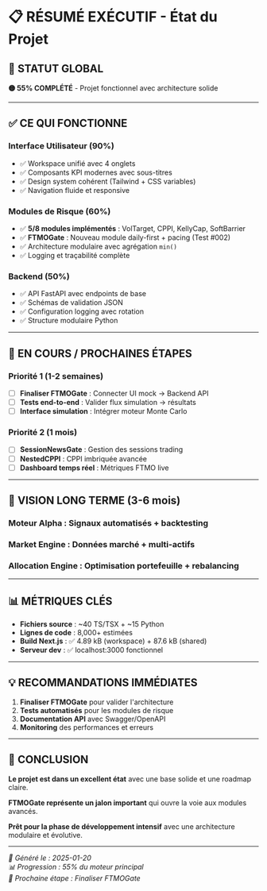 # 📋 RÉSUMÉ EXÉCUTIF - État du Projet

## 🎯 **STATUT GLOBAL**
**🟡 55% COMPLÉTÉ** - Projet fonctionnel avec architecture solide

---

## ✅ **CE QUI FONCTIONNE**

### **Interface Utilisateur (90%)**
- ✅ Workspace unifié avec 4 onglets
- ✅ Composants KPI modernes avec sous-titres
- ✅ Design system cohérent (Tailwind + CSS variables)
- ✅ Navigation fluide et responsive

### **Modules de Risque (60%)**
- ✅ **5/8 modules implémentés** : VolTarget, CPPI, KellyCap, SoftBarrier
- ✅ **FTMOGate** : Nouveau module daily-first + pacing (Test #002)
- ✅ Architecture modulaire avec agrégation `min()`
- ✅ Logging et traçabilité complète

### **Backend (50%)**
- ✅ API FastAPI avec endpoints de base
- ✅ Schémas de validation JSON
- ✅ Configuration logging avec rotation
- ✅ Structure modulaire Python

---

## 🚧 **EN COURS / PROCHAINES ÉTAPES**

### **Priorité 1 (1-2 semaines)**
- [ ] **Finaliser FTMOGate** : Connecter UI mock → Backend API
- [ ] **Tests end-to-end** : Valider flux simulation → résultats
- [ ] **Interface simulation** : Intégrer moteur Monte Carlo

### **Priorité 2 (1 mois)**
- [ ] **SessionNewsGate** : Gestion des sessions trading
- [ ] **NestedCPPI** : CPPI imbriquée avancée
- [ ] **Dashboard temps réel** : Métriques FTMO live

---

## 🎯 **VISION LONG TERME (3-6 mois)**

### **Moteur Alpha** : Signaux automatisés + backtesting
### **Market Engine** : Données marché + multi-actifs  
### **Allocation Engine** : Optimisation portefeuille + rebalancing

---

## 📊 **MÉTRIQUES CLÉS**

- **Fichiers source** : ~40 TS/TSX + ~15 Python
- **Lignes de code** : 8,000+ estimées
- **Build Next.js** : ✅ 4.89 kB (workspace) + 87.6 kB (shared)
- **Serveur dev** : ✅ localhost:3000 fonctionnel

---

## 💡 **RECOMMANDATIONS IMMÉDIATES**

1. **Finaliser FTMOGate** pour valider l'architecture
2. **Tests automatisés** pour les modules de risque
3. **Documentation API** avec Swagger/OpenAPI
4. **Monitoring** des performances et erreurs

---

## 🎉 **CONCLUSION**

**Le projet est dans un excellent état** avec une base solide et une roadmap claire. 

**FTMOGate représente un jalon important** qui ouvre la voie aux modules avancés.

**Prêt pour la phase de développement intensif** avec une architecture modulaire et évolutive.

---

*📅 Généré le : 2025-01-20*  
*📊 Progression : 55% du moteur principal*  
*🎯 Prochaine étape : Finaliser FTMOGate*

